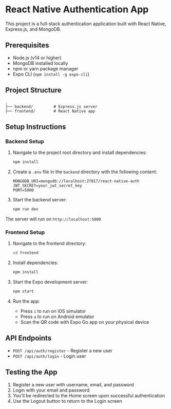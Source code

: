 # React Native Authentication App

This project is a full-stack authentication application built with React Native, Express.js, and MongoDB.

## Prerequisites

- Node.js (v14 or higher)
- MongoDB installed locally
- npm or yarn package manager
- Expo CLI (`npm install -g expo-cli`)

## Project Structure

```
.
├── backend/         # Express.js server
├── frontend/        # React Native app
```

## Setup Instructions

### Backend Setup

1. Navigate to the project root directory and install dependencies:
   ```bash
   npm install
   ```

2. Create a `.env` file in the `backend` directory with the following content:
   ```
   MONGODB_URI=mongodb://localhost:27017/react-native-auth
   JWT_SECRET=your_jwt_secret_key
   PORT=5000
   ```

3. Start the backend server:
   ```bash
   npm run dev
   ```

The server will run on `http://localhost:5000`

### Frontend Setup

1. Navigate to the frontend directory:
   ```bash
   cd frontend
   ```

2. Install dependencies:
   ```bash
   npm install
   ```

3. Start the Expo development server:
   ```bash
   npm start
   ```

4. Run the app:
   - Press `i` to run on iOS simulator
   - Press `a` to run on Android emulator
   - Scan the QR code with Expo Go app on your physical device

## API Endpoints

- `POST /api/auth/register` - Register a new user
- `POST /api/auth/login` - Login user

## Testing the App

1. Register a new user with username, email, and password
2. Login with your email and password
3. You'll be redirected to the Home screen upon successful authentication
4. Use the Logout button to return to the Login screen